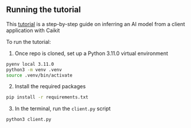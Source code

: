 ## Running the tutorial

This [tutorial](https://caikit.github.io/website/docs/tutorial_appdev.html) is a step-by-step guide on inferring an AI model from a client application with Caikit

To run the tutorial:

1. Once repo is cloned, set up a Python 3.11.0 virtual environment
```bash
pyenv local 3.11.0
python3 -m venv .venv
source .venv/bin/activate
```

2. Install the required packages
```bash
pip install -r requirements.txt
```

3. In the terminal, run the `client.py` script
```bash
python3 client.py
```